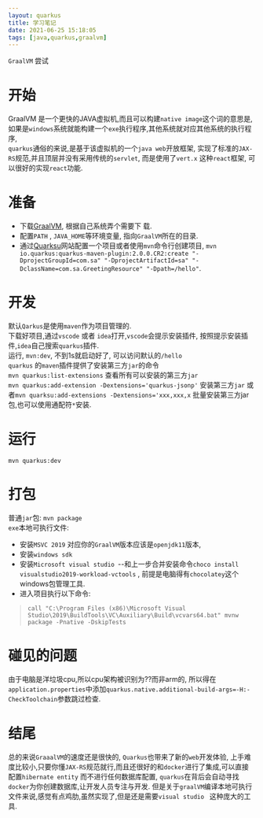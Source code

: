 ```yaml
---
layout: quarkus
title: 学习笔记
date: 2021-06-25 15:18:05
tags: [java,quarkus,graalvm]
---
```

`GraalVM` 尝试
<!--more-->
# 开始
GraalVM 是一个更快的JAVA虚拟机,而且可以构建`native image`这个词的意思是,如果是`windows`系统就能构建一个`exe`执行程序,其他系统就对应其他系统的执行程序,  
`quarkus`通俗的来说,是基于该虚拟机的一个`java web`开放框架, 实现了标准的`JAX-RS`规范,并且顶层并没有采用传统的`servlet`, 而是使用了`vert.x` 这种`react`框架, 可以很好的实现`react`功能.  

# 准备
- 下载[GraalVM](https://www.graalvm.org/downloads/), 根据自己系统弄个需要下
载.  
- 配置`PATH` , `JAVA_HOME`等环境变量, 指向`GraalVM`所在的目录.  
- 通过[Quarksu](https://code.quarkus.io/)网站配置一个项目或者使用`mvn`命令行创建项目, `mvn io.quarkus:quarkus-maven-plugin:2.0.0.CR2:create "-DprojectGroupId=com.sa" "-DprojectArtifactId=sa" "-DclassName=com.sa.GreetingResource" "-Dpath=/hello"`.  

# 开发

默认`Qarkus`是使用`maven`作为项目管理的.  
下载好项目,通过`vscode` 或者 `idea`打开,`vscode`会提示安装插件, 按照提示安装插件,`idea`自己搜索`quarkus`插件.  
运行, `mvn:dev`, 不到1s就启动好了, 可以访问默认的`/hello`  
`quarkus` 的`maven`插件提供了安装第三方`jar`的命令  
`mvn quarkus:list-extensions` 查看所有可以安装的第三方`jar`   
`mvn quarkus:add-extension -Dextensions='quarkus-jsonp'` 安装第三方`jar` 或者`mvn quarksu:add-extensions -Dextensions='xxx,xxx,x` 批量安装第三方jar包,也可以使用通配符`*`安装.  

# 运行

`mvn quarkus:dev`

# 打包

普通`jar`包: `mvn package`  
`exe`本地可执行文件: 
- 安装`MSVC 2019` 对应你的`GraalVM`版本应该是`openjdk11`版本,
- 安装`windows sdk` 
- 安装`Microsoft visual studio `--和上一步合并安装命令`choco install visualstudio2019-workload-vctools` , 前提是电脑得有`chocolatey`这个windows包管理工具.  
- 进入项目执行以下命令: 
> `call "C:\Program Files (x86)\Microsoft Visual Studio\2019\BuildTools\VC\Auxiliary\Build\vcvars64.bat"
mvnw package -Pnative -DskipTests` 

# 碰见的问题

由于电脑是洋垃圾cpu,所以cpu架构被识别为??而非arm的, 所以得在`application.properties`中添加`quarkus.native.additional-build-args=-H:-CheckToolchain`参数跳过检查.  

# 结尾

总的来说`GraaalVM`的速度还是很快的, `Quarkus`也带来了新的`web`开发体验, 上手难度比较小,只要你懂`JAX-RS`规范就行,而且还很好的和`docker`进行了集成,可以直接配置`hibernate entity` 而不进行任何数据库配置, `quarkus`在背后会自动寻找`docker`为你创建数据库,让开发人员专注与开发. 但是关于`graalVM`编译本地可执行文件来说,感觉有点鸡肋,虽然实现了,但是还是需要`visual studio ` 这种庞大的工具. 
